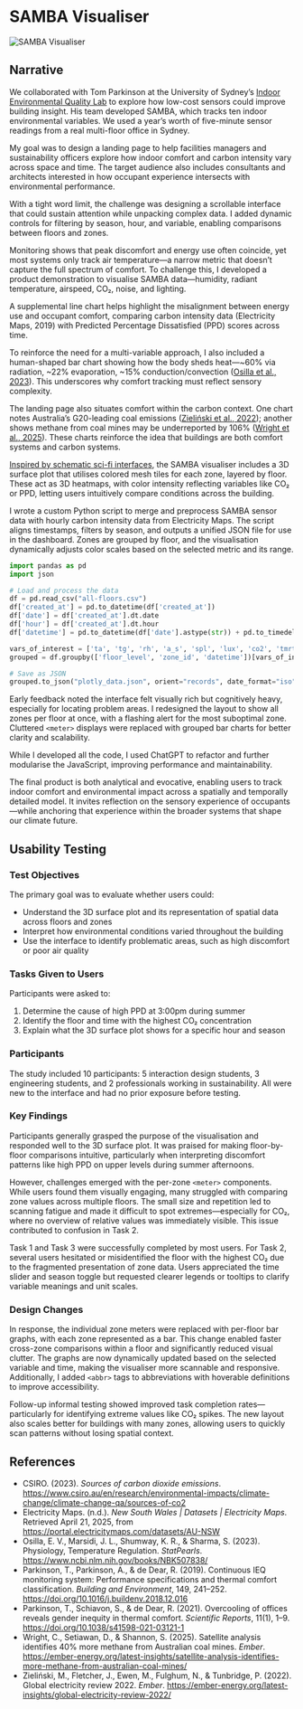 # SAMBA Visualiser

![SAMBA Visualiser](./assets/samba.gif)

## Narrative

We collaborated with Tom Parkinson at the University of Sydney’s [Indoor Environmental Quality Lab](https://www.sydney.edu.au/architecture/our-research/research-labs-and-facilities/indoor-environmental-quality-lab.html) to explore how low-cost sensors could improve building insight. His team developed SAMBA, which tracks ten indoor environmental variables. We used a year’s worth of five-minute sensor readings from a real multi-floor office in Sydney.

My goal was to design a landing page to help facilities managers and sustainability officers explore how indoor comfort and carbon intensity vary across space and time. The target audience also includes consultants and architects interested in how occupant experience intersects with environmental performance.

With a tight word limit, the challenge was designing a scrollable interface that could sustain attention while unpacking complex data. I added dynamic controls for filtering by season, hour, and variable, enabling comparisons between floors and zones.

Monitoring shows that peak discomfort and energy use often coincide, yet most systems only track air temperature—a narrow metric that doesn’t capture the full spectrum of comfort. To challenge this, I developed a product demonstration to visualise SAMBA data—humidity, radiant temperature, airspeed, CO₂, noise, and lighting. 

A supplemental line chart helps highlight the misalignment between energy use and occupant comfort, comparing carbon intensity data (Electricity Maps, 2019) with Predicted Percentage Dissatisfied (PPD) scores across time.

To reinforce the need for a multi-variable approach, I also included a human-shaped bar chart showing how the body sheds heat—~60% via radiation, ~22% evaporation, ~15% conduction/convection ([Osilla et al., 2023](#references)). This underscores why comfort tracking must reflect sensory complexity. 

The landing page also situates comfort within the carbon context. One chart notes Australia’s G20-leading coal emissions ([Zieliński et al., 2022](#references)); another shows methane from coal mines may be underreported by 106% ([Wright et al., 2025](#references)). These charts reinforce the idea that buildings are both comfort systems and carbon systems.

[Inspired by schematic sci-fi interfaces](https://imgur.com/a/neon-genesis-evangelion-graphical-user-interface-gifs-PF3oA#6), the SAMBA visualiser includes a 3D surface plot that utilises colored mesh tiles for each zone, layered by floor. These act as 3D heatmaps, with color intensity reflecting variables like CO₂ or PPD, letting users intuitively compare conditions across the building.

I wrote a custom Python script to merge and preprocess SAMBA sensor data with hourly carbon intensity data from Electricity Maps. The script aligns timestamps, filters by season, and outputs a unified JSON file for use in the dashboard. Zones are grouped by floor, and the visualisation dynamically adjusts color scales based on the selected metric and its range.

```python
import pandas as pd
import json

# Load and process the data
df = pd.read_csv("all-floors.csv")
df['created_at'] = pd.to_datetime(df['created_at'])
df['date'] = df['created_at'].dt.date
df['hour'] = df['created_at'].dt.hour
df['datetime'] = pd.to_datetime(df['date'].astype(str)) + pd.to_timedelta(df['hour'], unit='h')

vars_of_interest = ['ta', 'tg', 'rh', 'a_s', 'spl', 'lux', 'co2', 'tmrt', 'pmv', 'ppd']
grouped = df.groupby(['floor_level', 'zone_id', 'datetime'])[vars_of_interest].mean().reset_index()

# Save as JSON
grouped.to_json("plotly_data.json", orient="records", date_format="iso")
```

Early feedback noted the interface felt visually rich but cognitively heavy, especially for locating problem areas. I redesigned the layout to show all zones per floor at once, with a flashing alert for the most suboptimal zone. Cluttered `<meter>` displays were replaced with grouped bar charts for better clarity and scalability.

While I developed all the code, I used ChatGPT to refactor and further modularise the JavaScript, improving performance and maintainability.

The final product is both analytical and evocative, enabling users to track indoor comfort and environmental impact across a spatially and temporally detailed model. It invites reflection on the sensory experience of occupants—while anchoring that experience within the broader systems that shape our climate future.


## Usability Testing

### Test Objectives

The primary goal was to evaluate whether users could:
- Understand the 3D surface plot and its representation of spatial data across floors and zones
- Interpret how environmental conditions varied throughout the building
- Use the interface to identify problematic areas, such as high discomfort or poor air quality

### Tasks Given to Users

Participants were asked to:
1. Determine the cause of high PPD at 3:00pm during summer
2. Identify the floor and time with the highest CO₂ concentration
3. Explain what the 3D surface plot shows for a specific hour and season

### Participants
The study included 10 participants: 5 interaction design students, 3 engineering students, and 2 professionals working in sustainability. All were new to the interface and had no prior exposure before testing.

### Key Findings

Participants generally grasped the purpose of the visualisation and responded well to the 3D surface plot. It was praised for making floor-by-floor comparisons intuitive, particularly when interpreting discomfort patterns like high PPD on upper levels during summer afternoons.

However, challenges emerged with the per-zone `<meter>` components. While users found them visually engaging, many struggled with comparing zone values across multiple floors. The small size and repetition led to scanning fatigue and made it difficult to spot extremes—especially for CO₂, where no overview of relative values was immediately visible. This issue contributed to confusion in Task 2.

Task 1 and Task 3 were successfully completed by most users. For Task 2, several users hesitated or misidentified the floor with the highest CO₂ due to the fragmented presentation of zone data. Users appreciated the time slider and season toggle but requested clearer legends or tooltips to clarify variable meanings and unit scales.

### Design Changes

In response, the individual zone meters were replaced with per-floor bar graphs, with each zone represented as a bar. This change enabled faster cross-zone comparisons within a floor and significantly reduced visual clutter. The graphs are now dynamically updated based on the selected variable and time, making the visualiser more scannable and responsive. Additionally, I added `<abbr>` tags to abbreviations with hoverable definitions to improve accessibility.

Follow-up informal testing showed improved task completion rates—particularly for identifying extreme values like CO₂ spikes. The new layout also scales better for buildings with many zones, allowing users to quickly scan patterns without losing spatial context.

## References
- CSIRO. (2023). *Sources of carbon dioxide emissions*. https://www.csiro.au/en/research/environmental-impacts/climate-change/climate-change-qa/sources-of-co2
- Electricity Maps. (n.d.). *New South Wales | Datasets | Electricity Maps*. Retrieved April 21, 2025, from https://portal.electricitymaps.com/datasets/AU-NSW
- Osilla, E. V., Marsidi, J. L., Shumway, K. R., & Sharma, S. (2023). Physiology, Temperature Regulation. *StatPearls*. https://www.ncbi.nlm.nih.gov/books/NBK507838/
- Parkinson, T., Parkinson, A., & de Dear, R. (2019). Continuous IEQ monitoring system: Performance specifications and thermal comfort classification. *Building and Environment*, 149, 241–252. https://doi.org/10.1016/j.buildenv.2018.12.016
- Parkinson, T., Schiavon, S., & de Dear, R. (2021). Overcooling of offices reveals gender inequity in thermal comfort. *Scientific Reports*, 11(1), 1–9. https://doi.org/10.1038/s41598-021-03121-1
- Wright, C., Setiawan, D., & Shannon, S. (2025). Satellite analysis identifies 40% more methane from Australian coal mines. *Ember*. https://ember-energy.org/latest-insights/satellite-analysis-identifies-more-methane-from-australian-coal-mines/
- Zieliński, M., Fletcher, J., Ewen, M., Fulghum, N., & Tunbridge, P. (2022). Global electricity review 2022. *Ember*. https://ember-energy.org/latest-insights/global-electricity-review-2022/